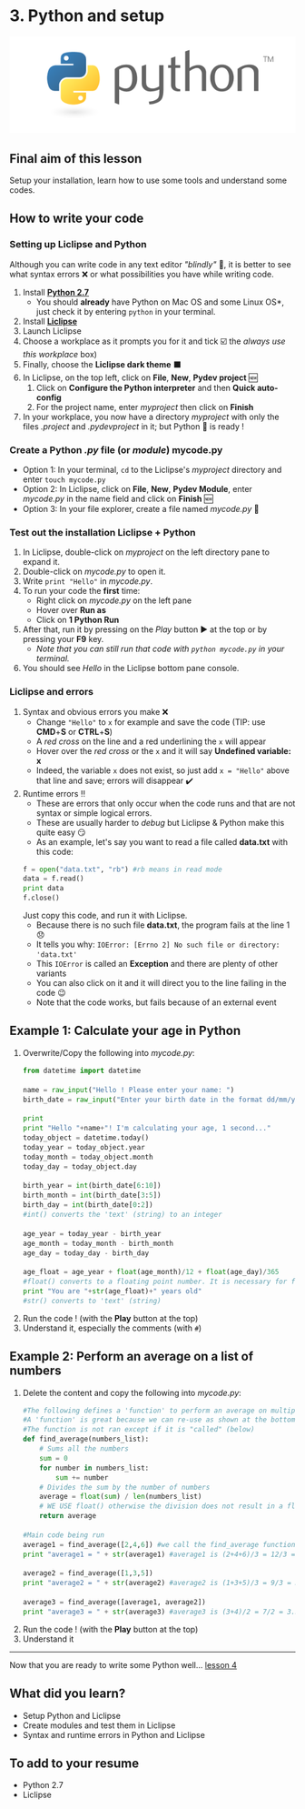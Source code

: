 # 3. Python and setup

[![Python][python_image]][python_link]

## Final aim of this lesson
Setup your installation, learn how to use some tools and understand some codes.

## How to write your code

### Setting up Liclipse and Python

Although you can write code in any text editor *"blindly"* :see_no_evil:, 
it is better to see what syntax errors :x: or what possibilities you have while writing code.

1. Install [**Python 2.7**][python_link]
    - You should **already** have Python on Mac OS and some Linux OS*, just check it by entering `python` in your terminal.
2. Install [**Liclipse**][liclipse_link]
3. Launch Liclipse
4. Choose a workplace as it prompts you for it and tick :ballot_box_with_check:
   the *always use this workplace* box)
5. Finally, choose the **Liclipse dark theme** :black_large_square:
6. In Liclipse, on the top left, click on **File**, **New**, **Pydev project** :new:
    1. Click on **Configure the Python interpreter** and then **Quick auto-config**
    2. For the project name, enter *myproject* then click on **Finish**
7. In your workplace, you now have a directory *myproject* with only the files *.project* and *.pydevproject* in it; but Python :snake: is ready !

### Create a Python *.py* file (or *module*) mycode.py
- Option 1: In your terminal, `cd` to the Liclipse's *myproject* directory and enter `touch mycode.py`
- Option 2: In Liclipse, click on **File**, **New**, **Pydev Module**, enter *mycode.py* in the name field and click on **Finish** :new:
- Option 3: In your file explorer, create a file named *mycode.py* :page_with_curl:

### Test out the installation Liclipse + Python
1. In Liclipse, double-click on *myproject* on the left directory pane to expand it.
2. Double-click on *mycode.py* to open it.
3. Write `print "Hello"` in *mycode.py*.
4. To run your code the **first** time:
    - Right click on *mycode.py* on the left pane
    - Hover over **Run as**
    - Click on **1 Python Run**
5. After that, run it by pressing on the *Play* button :arrow_forward: at the top or by pressing your **F9** key.
    - *Note that you can still run that code with `python mycode.py` in your terminal.*
6. You should see *Hello* in the Liclipse bottom pane console.

### Liclipse and errors
1. Syntax and obvious errors you make :x:
    - Change `"Hello"` to `x` for example and save the code (TIP: use **CMD**+**S** or **CTRL**+**S**)
	- A *red cross* on the line and a red underlining the `x` will appear
	- Hover over the *red cross* or the `x` and it will say **Undefined variable: x**
	- Indeed, the variable `x` does not exist, so just add `x = "Hello"` above that line and save; errors will disappear :heavy_check_mark:
2. Runtime errors :bangbang:
	- These are errors that only occur when the code runs and that are not syntax or simple logical errors.
	- These are usually harder to *debug* but Liclipse & Python make this quite easy :smirk:
	- As an example, let's say you want to read a file called **data.txt** with this code:
    ```python
    f = open("data.txt", "rb") #rb means in read mode
    data = f.read()
    print data
    f.close()
    ```
    Just copy this code, and run it with Liclipse.
    - Because there is no such file **data.txt**, the program fails at the line 1 :disappointed:
    - It tells you why: `IOError: [Errno 2] No such file or directory: 'data.txt'`
    - This `IOError` is called an **Exception** and there are plenty of other variants
    - You can also click on it and it will direct you to the line failing in the code :wink:
    - Note that the code works, but fails because of an external event


## Example 1: Calculate your age in Python
1. Overwrite/Copy the following into *mycode.py*:
   ```python
   from datetime import datetime
   
   name = raw_input("Hello ! Please enter your name: ")
   birth_date = raw_input("Enter your birth date in the format dd/mm/yyyy: ")
   
   print
   print "Hello "+name+"! I'm calculating your age, 1 second..."
   today_object = datetime.today()
   today_year = today_object.year
   today_month = today_object.month
   today_day = today_object.day
   
   birth_year = int(birth_date[6:10])
   birth_month = int(birth_date[3:5])
   birth_day = int(birth_date[0:2])
   #int() converts the 'text' (string) to an integer
   
   age_year = today_year - birth_year
   age_month = today_month - birth_month
   age_day = today_day - birth_day
   
   age_float = age_year + float(age_month)/12 + float(age_day)/365
   #float() converts to a floating point number. It is necessary for floating point divisions !
   print "You are "+str(age_float)+" years old"
   #str() converts to 'text' (string)
   ```
2. Run the code ! (with the **Play** button at the top)
3. Understand it, especially the comments (with `#`)

## Example 2: Perform an average on a list of numbers
1. Delete the content and copy the following into *mycode.py*:
   ```python
   #The following defines a 'function' to perform an average on multiple numbers
   #A 'function' is great because we can re-use as shown at the bottom of the code
   #The function is not ran except if it is "called" (below)
   def find_average(numbers_list):
       # Sums all the numbers
       sum = 0
       for number in numbers_list:
           sum += number
       # Divides the sum by the number of numbers
       average = float(sum) / len(numbers_list)
       # WE USE float() otherwise the division does not result in a floating number
       return average

   #Main code being run
   average1 = find_average([2,4,6]) #we call the find_average function !
   print "average1 = " + str(average1) #average1 is (2+4+6)/3 = 12/3 = 4

   average2 = find_average([1,3,5])
   print "average2 = " + str(average2) #average2 is (1+3+5)/3 = 9/3 = 3

   average3 = find_average([average1, average2])
   print "average3 = " + str(average3) #average3 is (3+4)/2 = 7/2 = 3.5
   ```
2. Run the code ! (with the **Play** button at the top)
3. Understand it

***
    
Now that you are ready to write some Python well... [lesson 4][lesson_04]

## What did you learn?
- Setup Python and Liclipse
- Create modules and test them in Liclipse
- Syntax and runtime errors in Python and Liclipse

## To add to your resume
- Python 2.7
- Liclipse

[python_image]: /internals/icons/python.png
[python_link]: https://www.python.org/downloads/release/python-2713/
[liclipse_link]: https://www.liclipse.com/download.html
[lesson_04]: /04.%20Python%20and%20your%20first%20code